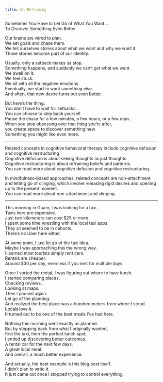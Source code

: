 ```yaml
---
title: On Reframing
---
```


Sometimes You Have to Let Go of What You Want...  
To Discover Something Even Better  

Our brains are wired to plan.  
We set goals and chase them.  
We tell ourselves stories about what we want and why we want it.  
Those stories become part of our identity.  

Usually, only a setback makes us stop.  
Something happens, and suddenly we can’t get what we want.  
We dwell on it.  
We feel stuck.  
We sit with all the negative emotions.  
Eventually, we start to want something else.  
And often, that new desire turns out even better.  

But here’s the thing.  
You don’t have to wait for setbacks.  
You can choose to step back yourself.  
Pause the chase for a few minutes, a few hours, or a few days.  
When you stop obsessing over that thing you’re after,  
you create space to discover something new.  
Something you might like even more.  

--- 

Related concepts in cognitive behavioral therapy include cognitive defusion and cognitive restructuring.  
Cognitive defusion is about seeing thoughts as just thoughts.  
Cognitive restructuring is about reframing beliefs and patterns.  
You can read more about cognitive defusion and cognitive restructuring.  

In mindfulness-based approaches, related concepts are non-attachment and letting go of clinging, which involve releasing rigid desires and opening up to the present moment.  
You can read more about non-attachment and clinging.  

---

This morning in Guam, I was looking for a taxi.  
Taxis here are expensive.  
Just two kilometers can cost $25 or more.  
I spent some time wrestling with the local taxi apps.  
They all seemed to be in cahoots.  
There’s no Uber here either.  

At some point, I just let go of the taxi idea.  
Maybe I was approaching this the wrong way.  
I learned most tourists simply rent cars.  
Rentals are cheaper.  
Around $30 per day, even less if you rent for multiple days.  

Once I sorted the rental, I was figuring out where to have lunch.  
I started comparing places.  
Checking reviews.  
Looking at maps.  
Then I paused again.  
Let go of the planning.  
And realized the best place was a hundred meters from where I stood.  
Locals love it.  
It turned out to be one of the best meals I’ve had here.  

Nothing this morning went exactly as planned.  
But by stepping back from what I originally wanted,  
first the taxi, then the perfect lunch spot,  
I ended up discovering better outcomes.  
A rental car for the next few days.  
A great local meal.  
And overall, a much better experience.  

And actually, the best example is this blog post itself.  
I didn’t plan to write it.  
It just came out once I stopped trying to control everything.  
